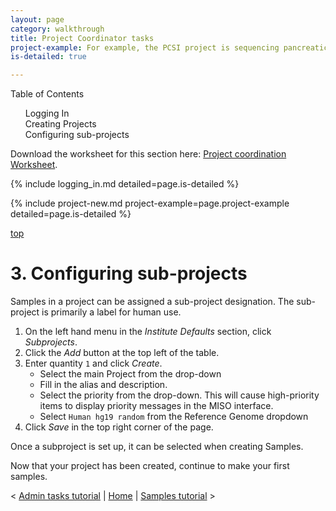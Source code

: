 ```yaml
---
layout: page
category: walkthrough
title: Project Coordinator tasks
project-example: For example, the PCSI project is sequencing pancreatic tumors, references, cell lines and xenografts as part of the International Cancer Genome Consortium, and the FFPER project sequences samples from a bio-bank with a number of different preparations and treatments in order to determine the impact of each on data quality.
is-detailed: true

---
```


<div id="toc">
Table of Contents
<ol>
    <li><a href="#logging_in">Logging In</a></li>
    <li><a href="#project-new">Creating Projects</a></li>
    <li><a href="#subproj">Configuring sub-projects</a></li>
</ol>
</div>

<div id="infobox">
Download the worksheet for this section here: <a href="1-0-project-coordination-worksheet">Project coordination Worksheet</a>. 
</div>

{% include logging_in.md detailed=page.is-detailed %}

{% include project-new.md project-example=page.project-example detailed=page.is-detailed %}

<a name="subproj" href="#" id="toplink">top</a>

# 3. Configuring sub-projects

Samples in a project can be assigned a sub-project designation. The sub-project
is primarily a label for human use.

1. On the left hand menu in the _Institute Defaults_ section, click _Subprojects_.
1. Click the _Add_ button at the top left of the table.
1. Enter quantity `1` and click _Create_.
    * Select the main Project from the drop-down
    * Fill in the alias and description.
    * Select the priority from the drop-down. This will cause high-priority items
      to display priority messages in the MISO interface.
    * Select `Human hg19 random` from the Reference Genome dropdown
1. Click _Save_ in the top right corner of the page.

Once a subproject is set up, it can be selected when creating Samples.


Now that your project has been created, continue to make your first samples.


< <a href="0-0-admin-tasks">Admin tasks tutorial</a> | <a href="index">Home</a> | <a href="2-0-samples">Samples tutorial</a> > 
